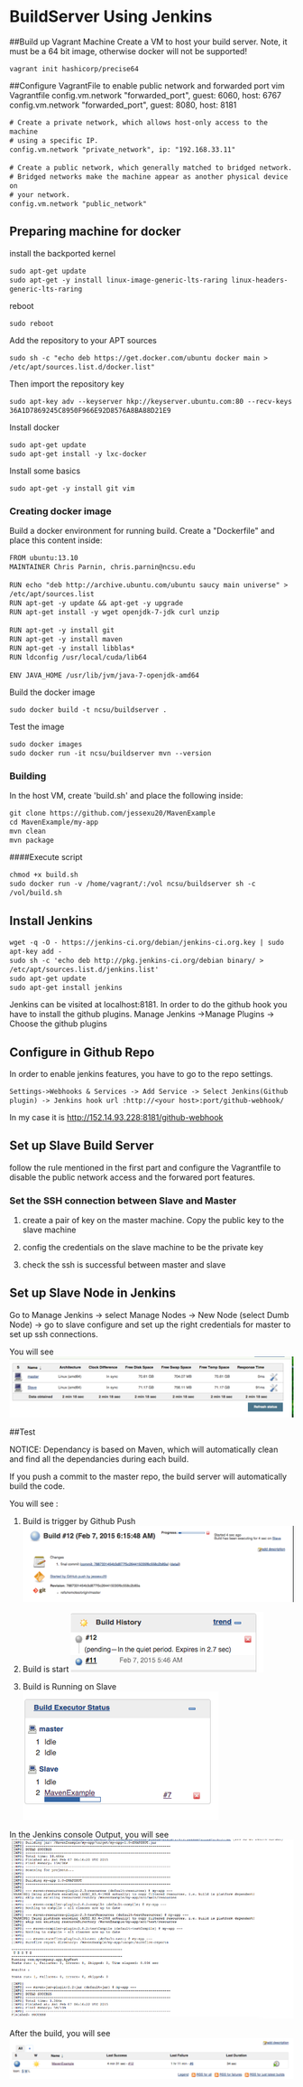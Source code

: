 # BuildServer Using  Jenkins
##Build up Vagrant Machine
Create a VM to host your build server.  Note, it must be a 64 bit image, otherwise docker will not be supported!

    vagrant init hashicorp/precise64
##Configure VagrantFile to enable public network and forwarded port
	vim Vagrantfile
	config.vm.network "forwarded_port", guest: 6060, host: 6767
	config.vm.network "forwarded_port", guest: 8080, host: 8181

	# Create a private network, which allows host-only access to the machine
	# using a specific IP.
	config.vm.network "private_network", ip: "192.168.33.11"

	# Create a public network, which generally matched to bridged network.
	# Bridged networks make the machine appear as another physical device on
	# your network.
	config.vm.network "public_network"

## Preparing machine for docker

install the backported kernel

    sudo apt-get update
    sudo apt-get -y install linux-image-generic-lts-raring linux-headers-generic-lts-raring

reboot

    sudo reboot

Add the repository to your APT sources

    sudo sh -c "echo deb https://get.docker.com/ubuntu docker main > /etc/apt/sources.list.d/docker.list"

Then import the repository key

    sudo apt-key adv --keyserver hkp://keyserver.ubuntu.com:80 --recv-keys 36A1D7869245C8950F966E92D8576A8BA88D21E9

Install docker

    sudo apt-get update
    sudo apt-get install -y lxc-docker

Install some basics    
   
    sudo apt-get -y install git vim


### Creating docker image

Build a docker environment for running build.  Create a "Dockerfile" and place this content inside:

    FROM ubuntu:13.10
    MAINTAINER Chris Parnin, chris.parnin@ncsu.edu
    
    RUN echo "deb http://archive.ubuntu.com/ubuntu saucy main universe" > /etc/apt/sources.list
    RUN apt-get -y update && apt-get -y upgrade
    RUN apt-get install -y wget openjdk-7-jdk curl unzip

    RUN apt-get -y install git
    RUN apt-get -y install maven
    RUN apt-get -y install libblas*
    RUN ldconfig /usr/local/cuda/lib64
    
    ENV JAVA_HOME /usr/lib/jvm/java-7-openjdk-amd64

Build the docker image

    sudo docker build -t ncsu/buildserver .
    
Test the image

    sudo docker images
    sudo docker run -it ncsu/buildserver mvn --version		
### Building

In the host VM, create 'build.sh' and place the following inside: 

    git clone https://github.com/jessexu20/MavenExample
    cd MavenExample/my-app
    mvn clean 
	mvn package

####Execute script

    chmod +x build.sh
    sudo docker run -v /home/vagrant/:/vol ncsu/buildserver sh -c /vol/build.sh
## Install  Jenkins
	wget -q -O - https://jenkins-ci.org/debian/jenkins-ci.org.key | sudo apt-key add -
	sudo sh -c 'echo deb http://pkg.jenkins-ci.org/debian binary/ > /etc/apt/sources.list.d/jenkins.list'
	sudo apt-get update
	sudo apt-get install jenkins
Jenkins can be visited at localhost:8181. In order to do the github hook you have to install the github plugins. 
	Manage Jenkins ->Manage Plugins -> Choose the github plugins
## Configure in Github Repo
In order to enable jenkins features, you have to go to the repo settings.

	Settings->Webhooks & Services -> Add Service -> Select Jenkins(Github plugin) -> Jenkins hook url :http://<your host>:port/github-webhook/

In my case it is 
	http://152.14.93.228:8181/github-webhook
## Set up Slave Build Server
follow the rule mentioned in the first part and configure the Vagrantfile to disable the public network access and the forwared port features.

### Set the SSH connection between Slave and Master

1. create a pair of key on the master machine. Copy the public key to the slave machine

2. config the credentials on the slave machine to be the private key

3. check the ssh is successful between master and slave

## Set up Slave Node in Jenkins

Go to Manage Jenkins -> select Manage Nodes -> New Node (select Dumb Node) -> go to slave configure and set up the right credentials for master to set up ssh connections.

You will see  <img src="img/machineStatus.png"/>

##Test

NOTICE: Dependancy is based on Maven, which will automatically clean and find all the dependancies during each build.

If you push a commit to the master repo, the build server will automatically build the code. 

You will see :

1. Build is trigger by Github Push <img src="img/buildTrigger.png"/>

2. Build is start <img src="img/buildStart.png"/>

3. Build is Running on Slave <img src="img/buildRunning.png"/>

In the Jenkins console Output, you will see <img src="img/buildStatus.png"/>

After the build, you will see <img src="img/buildStatus1.png"/>